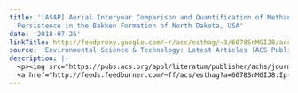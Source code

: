 ```yaml
---
title: '[ASAP] Aerial Interyear Comparison and Quantification of Methane Emissions
  Persistence in the Bakken Formation of North Dakota, USA'
date: '2018-07-26'
linkTitle: http://feedproxy.google.com/~r/acs/esthag/~3/6078SnMGIJ8/acs.est.8b01665
source: 'Environmental Science & Technology: Latest Articles (ACS Publications)'
description: |-
  <p><img src="https://pubs.acs.org/appl/literatum/publisher/achs/journals/content/esthag/0/esthag.ahead-of-print/acs.est.8b01665/20180726/images/medium/es-2018-01665m_0005.gif" alt="TOC Graphic"/></p><div><cite>Environmental Science & Technology</cite></div><div>DOI: 10.1021/acs.est.8b01665</div><div class="feedflare">
  <a href="http://feeds.feedburner.com/~ff/acs/esthag?a=6078SnMGIJ8:Ip-XeMUxK7g:yIl2AUoC8zA"><img src="http://feeds.feedburner.com/~ff/acs/esthag?d=yIl2AUoC8zA" border="0"></img></a>
---
```

